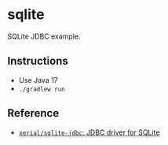 # sqlite

SQLite JDBC example.

## Instructions

* Use Java 17
* `./gradlew run`

## Reference

* [`xerial/sqlite-jdbc`: JDBC driver for SQLite](https://github.com/xerial/sqlite-jdbc)
